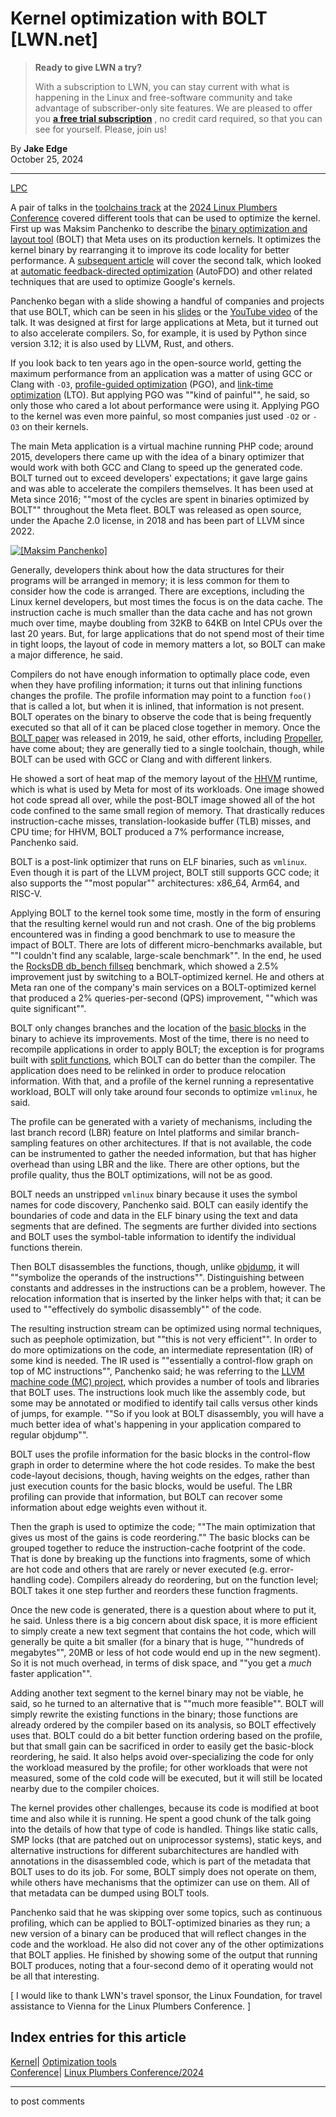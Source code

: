 # Kernel optimization with BOLT [LWN.net]

> **Ready to give LWN a try?**
> 
> With a subscription to LWN, you can stay current with what is happening in the Linux and free-software community and take advantage of subscriber-only site features. We are pleased to offer you **[a free trial subscription](https://lwn.net/Promo/nst-trial/claim)** , no credit card required, so that you can see for yourself. Please, join us! 

By **Jake Edge**  
October 25, 2024 

* * *

[LPC](/Archives/ConferenceIndex/#Linux_Plumbers_Conference-2024)

A pair of talks in the [toolchains track](https://lpc.events/event/18/sessions/180/#20240918) at the [2024 Linux Plumbers Conference](https://lpc.events/event/18/page/224-lpc-2024-overview) covered different tools that can be used to optimize the kernel. First up was Maksim Panchenko to describe the [binary optimization and layout tool](https://github.com/llvm/llvm-project/tree/main/bolt#bolt) (BOLT) that Meta uses on its production kernels. It optimizes the kernel binary by rearranging it to improve its code locality for better performance. A [subsequent article](/Articles/995397/) will cover the second talk, which looked at [automatic feedback-directed optimization](https://static.googleusercontent.com/media/research.google.com/en//pubs/archive/45290.pdf) (AutoFDO) and other related techniques that are used to optimize Google's kernels. 

Panchenko began with a slide showing a handful of companies and projects that use BOLT, which can be seen in his [slides](https://lpc.events/event/18/contributions/1921/attachments/1465/3154/BOLT%20for%20Linux%20Kernel%20LPC%202024%20Final.pdf) or the [YouTube video](https://www.youtube.com/watch?v=p-u3e-1frnw&t=57s) of the talk. It was designed at first for large applications at Meta, but it turned out to also accelerate compilers. So, for example, it is used by Python since version 3.12; it is also used by LLVM, Rust, and others. 

If you look back to ten years ago in the open-source world, getting the maximum performance from an application was a matter of using GCC or Clang with `-O3`, [profile-guided optimization](https://en.wikipedia.org/wiki/Profile-guided_optimization) (PGO), and [link-time optimization](https://en.wikipedia.org/wiki/Interprocedural_optimization) (LTO). But applying PGO was ""kind of painful"", he said, so only those who cared a lot about performance were using it. Applying PGO to the kernel was even more painful, so most companies just used `-O2` or `-O3` on their kernels. 

The main Meta application is a virtual machine running PHP code; around 2015, developers there came up with the idea of a binary optimizer that would work with both GCC and Clang to speed up the generated code. BOLT turned out to exceed developers' expectations; it gave large gains and was able to accelerate the compilers themselves. It has been used at Meta since 2016; ""most of the cycles are spent in binaries optimized by BOLT"" throughout the Meta fleet. BOLT was released as open source, under the Apache 2.0 license, in 2018 and has been part of LLVM since 2022. 

[ ![\[Maksim Panchenko\]](https://static.lwn.net/images/2024/lpc-panchenko-sm.png) ](/Articles/995370/)

Generally, developers think about how the data structures for their programs will be arranged in memory; it is less common for them to consider how the code is arranged. There are exceptions, including the Linux kernel developers, but most times the focus is on the data cache. The instruction cache is much smaller than the data cache and has not grown much over time, maybe doubling from 32KB to 64KB on Intel CPUs over the last 20 years. But, for large applications that do not spend most of their time in tight loops, the layout of code in memory matters a lot, so BOLT can make a major difference, he said. 

Compilers do not have enough information to optimally place code, even when they have profiling information; it turns out that inlining functions changes the profile. The profile information may point to a function `foo()` that is called a lot, but when it is inlined, that information is not present. BOLT operates on the binary to observe the code that is being frequently executed so that all of it can be placed close together in memory. Once the [BOLT paper](https://research.facebook.com/publications/bolt-a-practical-binary-optimizer-for-data-centers-and-beyond/) was released in 2019, he said, other efforts, including [Propeller](https://research.google/pubs/propeller-a-profile-guided-relinking-optimizer-for-warehouse-scale-applications/), have come about; they are generally tied to a single toolchain, though, while BOLT can be used with GCC or Clang and with different linkers. 

He showed a sort of heat map of the memory layout of the [HHVM](https://hhvm.com/) runtime, which is what is used by Meta for most of its workloads. One image showed hot code spread all over, while the post-BOLT image showed all of the hot code confined to the same small region of memory. That drastically reduces instruction-cache misses, translation-lookaside buffer (TLB) misses, and CPU time; for HHVM, BOLT produced a 7% performance increase, Panchenko said. 

BOLT is a post-link optimizer that runs on ELF binaries, such as `vmlinux`. Even though it is part of the LLVM project, BOLT still supports GCC code; it also supports the ""most popular"" architectures: x86_64, Arm64, and RISC-V. 

Applying BOLT to the kernel took some time, mostly in the form of ensuring that the resulting kernel would run and not crash. One of the big problems encountered was in finding a good benchmark to use to measure the impact of BOLT. There are lots of different micro-benchmarks available, but ""I couldn't find any scalable, large-scale benchmark"". In the end, he used the [RocksDB db_bench fillseq](https://github.com/facebook/rocksdb/wiki/Benchmarking-tools) benchmark, which showed a 2.5% improvement just by switching to a BOLT-optimized kernel. He and others at Meta ran one of the company's main services on a BOLT-optimized kernel that produced a 2% queries-per-second (QPS) improvement, ""which was quite significant"". 

BOLT only changes branches and the location of the [basic blocks](https://en.wikipedia.org/wiki/Basic_block) in the binary to achieve its improvements. Most of the time, there is no need to recompile applications in order to apply BOLT; the exception is for programs built with [split functions](https://lists.llvm.org/pipermail/llvm-dev/2020-August/144012.html), which BOLT can do better than the compiler. The application does need to be relinked in order to produce relocation information. With that, and a profile of the kernel running a representative workload, BOLT will only take around four seconds to optimize `vmlinux`, he said. 

The profile can be generated with a variety of mechanisms, including the last branch record (LBR) feature on Intel platforms and similar branch-sampling features on other architectures. If that is not available, the code can be instrumented to gather the needed information, but that has higher overhead than using LBR and the like. There are other options, but the profile quality, thus the BOLT optimizations, will not be as good. 

BOLT needs an unstripped `vmlinux` binary because it uses the symbol names for code discovery, Panchenko said. BOLT can easily identify the boundaries of code and data in the ELF binary using the text and data segments that are defined. The segments are further divided into sections and BOLT uses the symbol-table information to identify the individual functions therein. 

Then BOLT disassembles the functions, though, unlike [objdump](https://man7.org/linux/man-pages/man1/objdump.1.html), it will ""symbolize the operands of the instructions"". Distinguishing between constants and addresses in the instructions can be a problem, however. The relocation information that is inserted by the linker helps with that; it can be used to ""effectively do symbolic disassembly"" of the code. 

The resulting instruction stream can be optimized using normal techniques, such as peephole optimization, but ""this is not very efficient"". In order to do more optimizations on the code, an intermediate representation (IR) of some kind is needed. The IR used is ""essentially a control-flow graph on top of MC instructions"", Panchenko said; he was referring to the [LLVM machine code (MC) project](https://blog.llvm.org/2010/04/intro-to-llvm-mc-project.html), which provides a number of tools and libraries that BOLT uses. The instructions look much like the assembly code, but some may be annotated or modified to identify tail calls versus other kinds of jumps, for example. ""So if you look at BOLT disassembly, you will have a much better idea of what's happening in your application compared to regular objdump"". 

BOLT uses the profile information for the basic blocks in the control-flow graph in order to determine where the hot code resides. To make the best code-layout decisions, though, having weights on the edges, rather than just execution counts for the basic blocks, would be useful. The LBR profiling can provide that information, but BOLT can recover some information about edge weights even without it. 

Then the graph is used to optimize the code; ""The main optimization that gives us most of the gains is code reordering."" The basic blocks can be grouped together to reduce the instruction-cache footprint of the code. That is done by breaking up the functions into fragments, some of which are hot code and others that are rarely or never executed (e.g. error-handling code). Compilers already do reordering, but on the function level; BOLT takes it one step further and reorders these function fragments. 

Once the new code is generated, there is a question about where to put it, he said. Unless there is a big concern about disk space, it is more efficient to simply create a new text segment that contains the hot code, which will generally be quite a bit smaller (for a binary that is huge, ""hundreds of megabytes"", 20MB or less of hot code would end up in the new segment). So it is not much overhead, in terms of disk space, and ""you get a _much_ faster application"". 

Adding another text segment to the kernel binary may not be viable, he said, so he turned to an alternative that is ""much more feasible"". BOLT will simply rewrite the existing functions in the binary; those functions are already ordered by the compiler based on its analysis, so BOLT effectively uses that. BOLT could do a bit better function ordering based on the profile, but that small gain can be sacrificed in order to easily get the basic-block reordering, he said. It also helps avoid over-specializing the code for only the workload measured by the profile; for other workloads that were not measured, some of the cold code will be executed, but it will still be located nearby due to the compiler choices. 

The kernel provides other challenges, because its code is modified at boot time and also while it is running. He spent a good chunk of the talk going into the details of how that type of code is handled. Things like static calls, SMP locks (that are patched out on uniprocessor systems), static keys, and alternative instructions for different subarchitectures are handled with annotations in the disassembled code, which is part of the metadata that BOLT uses to do its job. For some, BOLT simply does not operate on them, while others have mechanisms that the optimizer can use on them. All of that metadata can be dumped using BOLT tools. 

Panchenko said that he was skipping over some topics, such as continuous profiling, which can be applied to BOLT-optimized binaries as they run; a new version of a binary can be produced that will reflect changes in the code and the workload. He also did not cover any of the other optimizations that BOLT applies. He finished by showing some of the output that running BOLT produces, noting that a four-second demo of it operating would not be all that interesting. 

[ I would like to thank LWN's travel sponsor, the Linux Foundation, for travel assistance to Vienna for the Linux Plumbers Conference. ] 

  
Index entries for this article  
---  
[Kernel](/Kernel/Index)| [Optimization tools](/Kernel/Index#Optimization_tools)  
[Conference](/Archives/ConferenceIndex/)| [Linux Plumbers Conference/2024](/Archives/ConferenceIndex/#Linux_Plumbers_Conference-2024)  
  


* * *

to post comments 
